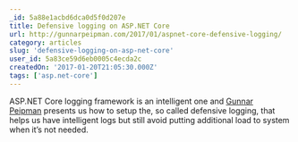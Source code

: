 ```yaml
---
_id: 5a88e1acbd6dca0d5f0d207e
title: Defensive logging on ASP.NET Core
url: http://gunnarpeipman.com/2017/01/aspnet-core-defensive-logging/
category: articles
slug: 'defensive-logging-on-asp-net-core'
user_id: 5a83ce59d6eb0005c4ecda2c
createdOn: '2017-01-20T21:05:30.000Z'
tags: ['asp.net-core']
---
```


ASP.NET Core logging framework is an intelligent one and <a href="http://gunnarpeipman.com/">Gunnar Peipman</a> presents us how to setup the, so called defensive logging, that helps us have intelligent logs but still avoid putting additional load to system when it’s not needed.

